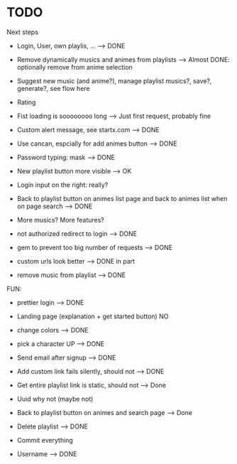 # TODO

Next steps

* Login, User, own playlis, ... 
--> DONE

* Remove dynamically musics and animes from playlists
--> Almost DONE: optionally remove from anime selection


* Suggest new music (and anime?), manage playlist musics?, save?, generate?, see flow here

* Rating

* Fist loading is soooooooo long
--> Just first request, probably fine

* Custom alert message, see startx.com
--> DONE

* Use cancan, espcially for add animes button
--> DONE

* Password typing: mask
--> DONE

* New playlist button more visible
--> OK

* Login input on the right: really?

* Back to playlist button on animes list page and back to animes list when on page search
--> DONE

* More musics? More features?



* not authorized redirect to login
--> DONE

* gem to prevent too big number of requests
--> DONE

* custom urls look better
--> DONE in part

* remove music from playlist
--> DONE

FUN:
* prettier login
--> DONE
* Landing page (explanation + get started button) NO
* change colors
--> DONE
* pick a character  UP
--> DONE

* Send email after signup
--> DONE

* Add custom link fails silently, should not
--> DONE

* Get entire playlist link is static, should not
--> Done
* Uuid why not (maybe not)
* Back to playlist button on animes and search page
--> Done

* Delete playlist
--> DONE

* Commit everything

* Username
--> DONE
